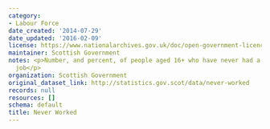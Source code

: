 ```yaml
---
category:
- Labour Force
date_created: '2014-07-29'
date_updated: '2016-02-09'
license: https://www.nationalarchives.gov.uk/doc/open-government-licence/version/3/
maintainer: Scottish Government
notes: <p>Number, and percent, of people aged 16+ who have never had a paid or unpaid
  job</p>
organization: Scottish Government
original_dataset_link: http://statistics.gov.scot/data/never-worked
records: null
resources: []
schema: default
title: Never Worked
---
```

